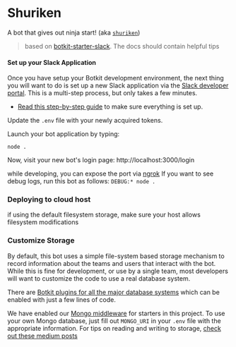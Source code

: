 # Shuriken
A bot that gives out ninja start! (aka [`shuriken`](https://en.wikipedia.org/wiki/Shuriken))

> based on [botkit-starter-slack](https://github.com/howdyai/botkit-starter-slack). The docs should contain helpful tips

#### Set up your Slack Application 
Once you have setup your Botkit development environment, the next thing you will want to do is set up a new Slack application via the [Slack developer portal](https://api.slack.com/). This is a multi-step process, but only takes a few minutes. 

* [Read this step-by-step guide](https://botkit.ai/docs/provisioning/slack-events-api.html) to make sure everything is set up. 

Update the `.env` file with your newly acquired tokens.

Launch your bot application by typing:

`node .`

Now, visit your new bot's login page: http://localhost:3000/login

while developing, you can expose the port via [ngrok](https://ngrok.com/)
If you want to see debug logs, run this bot as follows: `DEBUG:* node .`


### Deploying to cloud host
if using the default filesystem storage, make sure your host allows filesystem modifications


### Customize Storage

By default, this bot uses a simple file-system based storage mechanism to record information about the teams and users that interact with the bot. While this is fine for development, or use by a single team, most developers will want to customize the code to use a real database system.

There are [Botkit plugins for all the major database systems](https://botkit.ai/readme-middlewares.html#storage-modules) which can be enabled with just a few lines of code.

We have enabled our [Mongo middleware]() for starters in this project. To use your own Mongo database, just fill out `MONGO_URI` in your `.env` file with the appropriate information. For tips on reading and writing to storage, [check out these medium posts](https://botkit.groovehq.com/knowledge_base/categories/build-a-bot)
